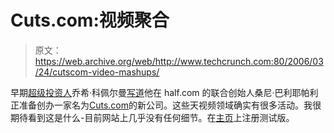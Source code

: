 # Cuts.com:视频聚合 

> 原文：<https://web.archive.org/web/http://www.techcrunch.com:80/2006/03/24/cutscom-video-mashups/>

 [](https://web.archive.org/web/20221002135225/http://www.cuts.com/) 早期[超级投资人](https://web.archive.org/web/20221002135225/http://www.firstround.com/)乔希·科佩尔曼[写道](https://web.archive.org/web/20221002135225/http://redeye.firstround.com/2006/03/_i_recently_lea.html)他在 half.com 的联合创始人桑尼·巴利耶帕利正准备创办一家名为[Cuts.com](https://web.archive.org/web/20221002135225/http://www.cuts.com/)的新公司。这些天视频领域确实有很多活动。我很期待看到这是什么-目前网站上几乎没有任何细节。在[主页](https://web.archive.org/web/20221002135225/http://www.cuts.com/)上注册测试版。